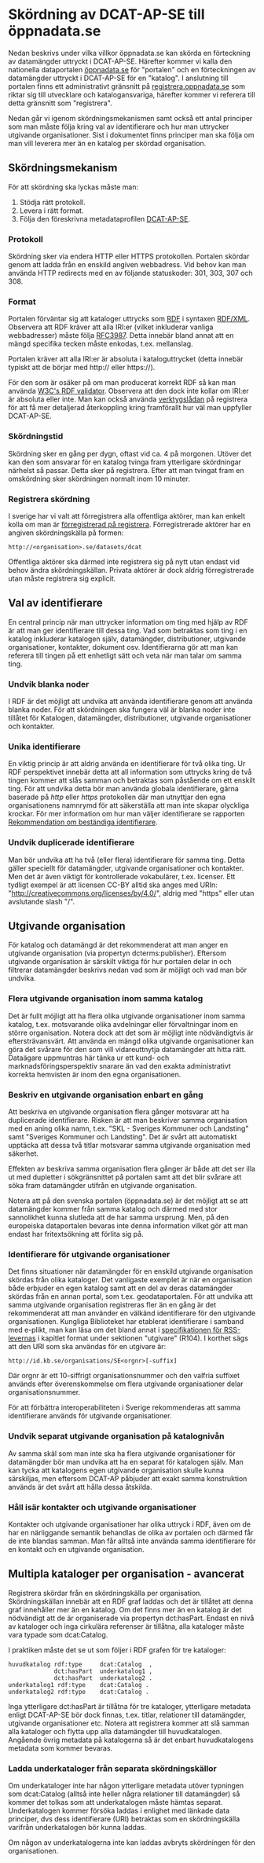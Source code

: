 # Skördning av DCAT-AP-SE till öppnadata.se

Nedan beskrivs under vilka villkor öppnadata.se kan skörda en förteckning
av datamängder uttryckt i DCAT-AP-SE. Härefter kommer vi kalla den nationella dataportalen [öppnadata.se](https://oppnadata.se)
för "portalen" och en förteckningen av datamängder uttryckt i DCAT-AP-SE för en "katalog".
I anslutning till portalen finns ett administrativt gränsnitt på [registrera.oppnadata.se](https://registrera.oppnadata.se) 
som riktar sig till utvecklare och katalogansvariga, härefter kommer vi referera till detta gränsnitt som "registrera".

Nedan går vi igenom skördningsmekanismen samt också ett antal principer som man måste följa kring val av identifierare
och hur man uttrycker utgivande organisationer. Sist i dokumentet finns principer man ska följa om man vill leverera mer än 
en katalog per skördad organisation.

## Skördningsmekanism

För att skördning ska lyckas måste man:
1. Stödja rätt protokoll.
2. Levera i rätt format.
3. Följa den föreskrivna metadataprofilen [DCAT-AP-SE](../sv).

### Protokoll
Skördning sker via endera HTTP eller HTTPS protokollen. Portalen skördar genom att ladda från en enskild angiven webbadress.
Vid behov kan man använda HTTP redirects med en av följande statuskoder: 301, 303, 307 och 308.

### Format
Portalen förväntar sig att kataloger uttrycks som [RDF](https://www.w3.org/RDF/) i syntaxen 
[RDF/XML](https://www.w3.org/TR/rdf-syntax-grammar/).
Observera att RDF kräver att alla IRI:er (vilket inkluderar vanliga webbadresser) måste följa 
[RFC3987](https://www.ietf.org/rfc/rfc3987.txt).
Detta innebär bland annat att en mängd specifika tecken måste enkodas, t.ex. mellanslag.

Portalen kräver att alla IRI:er är absoluta i kataloguttrycket (detta innebär typiskt att de börjar med http:// eller https://).

För den som är osäker på om man producerat korrekt RDF så kan man använda [W3C's RDF validator](https://www.w3.org/RDF/Validator/). 
Observera att den dock inte kollar om IRI:er är absoluta eller inte.
Man kan också använda [verktygslådan](https://registrera.oppnadata.se/toolkit/source) på registrera för att få mer detaljerad återkoppling kring framförallt hur väl man uppfyller DCAT-AP-SE.

### Skördningstid
Skördning sker en gång per dygn, oftast vid ca. 4 på morgonen. Utöver det kan den som ansvarar för en katalog tvinga fram
ytterligare skördningar närhelst så passar. Detta sker på registrera. Efter att man tvingat fram en omskördning
sker skördningen normalt inom 10 minuter.

### Registrera skördning
I sverige har vi valt att förregistrera alla offentliga aktörer, man kan enkelt kolla om man är
[förregistrerad på registrera](https://registrera.oppnadata.se/status/public).
Förregistrerade aktörer har en angiven skördningskälla på formen:
```
http://<organisation>.se/datasets/dcat
```
Offentliga aktörer ska därmed inte registrera sig på nytt utan endast vid behov ändra skördningskällan. Privata aktörer
är dock aldrig förregistrerade utan måste registrera sig explicit.
 
## Val av identifierare

En central princip när man uttrycker information om ting med hjälp av RDF är att man ger identifierare till dessa ting.
Vad som betraktas som ting i en katalog inkluderar katalogen själv, datamängder,
distributioner, utgivande organisationer, kontakter, dokument osv. Identifierarna gör att man kan referera till
tingen på ett enhetligt sätt och veta när man talar om samma ting.
  
### Undvik blanka noder

I RDF är det möjligt att undvika att använda identifierare genom att använda blanka noder. För att skördningen ska
fungera väl är blanka noder inte tillåtet för Katalogen, datamängder, distributioner, utgivande organisationer och kontakter.

### Unika identifierare

En viktig princip är att aldrig använda en identifierare för två olika ting. Ur RDF perspektivet innebär detta att all 
information som uttrycks kring de två tingen kommer att slås samman och betraktas som påstående om ett enskilt ting.
För att undvika detta bör man använda globala identifierare, gärna baserade på *http* eller *https* protokollen där man
utnyttjar den egna organisationens namnrymd för att säkerställa att man inte skapar olyckliga krockar. För mer
information om hur man väljer identifierare se rapporten 
[Rekommendation om beständiga identifierare](https://oppnadata.se/2018/05/31/rekommendation-om-bestandiga-identifierare-publicerad/).

### Undvik duplicerade identifierare

Man bör undvika att ha två (eller flera) identifierare för samma ting. Detta gäller speciellt för datamängder,
utgivande organisationer och kontakter. Men det är även viktigt för kontrollerade vokabulärer, t.ex. licenser.
Ett tydligt exempel är att licensen CC-BY alltid ska anges med URIn: "http://creativecommons.org/licenses/by/4.0/", 
aldrig med "https" eller utan avslutande slash "/".

## Utgivande organisation
För katalog och datamängd är det rekommenderat att man anger en utgivande organisation (via propertyn dcterms:publisher).
Eftersom utgivande organisation är särskilt viktiga för hur portalen delar in och filtrerar datamängder beskrivs nedan
vad som är möjligt och vad man bör undvika.

### Flera utgivande organisation inom samma katalog

Det är fullt möjligt att ha flera olika utgivande organisationer inom samma katalog, t.ex. motsvarande olika avdelningar
eller förvaltningar inom en större organisation. Notera dock att det som är möjligt inte nödvändigtvis är eftersträvansvärt.
Att använda en mängd olika utgivande organisationer kan göra det svårare för den som vill vidareuttnytja datamängder att hitta rätt.
Dataägare uppmuntras här tänka ur ett kund- och marknadsföringsperspektiv snarare än vad den exakta
administrativt korrekta hemvisten är inom den egna organisationen.

### Beskriv en utgivande organisation enbart en gång

Att beskriva en utgivande organisation flera gånger motsvarar att ha duplicerade identifierare. Risken är att man beskriver
samma organisation med en aning olika namn, t.ex. "SKL - Sveriges Kommuner och Landsting" samt "Sveriges Kommuner och Landsting".
Det är svårt att automatiskt upptäcka att dessa två titlar motsvarar samma utgivande organisation med säkerhet.

Effekten av beskriva samma organisation flera gånger är både att det ser illa ut med dupletter i sökgränsnittet på portalen
samt att det blir svårare att söka fram datamängder utifrån en utgivande organisation.

Notera att på den svenska portalen (öppnadata.se) är det möjligt att se att datamängder kommer från samma katalog och 
därmed med stor sannolikhet kunna slutleda att de har samma ursprung. Men, på den europeiska dataportalen bevaras inte 
denna information vilket gör att man endast har fritextsökning att förlita sig på.

### Identifierare för utgivande organisationer
Det finns situationer när datamängder för en enskild utgivande organisation skördas från olika kataloger.
Det vanligaste exemplet är när en organisation både erbjuder en egen katalog samt att en del av deras datamängder skördas
från en annan portal, som t.ex. geodataportalen. För att undvika att samma utgivande organisation registreras fler än en
gång är det rekommenderat att man använder en välkänd identifierare för den utgivande organisationen.
Kungliga Biblioteket har etablerat identifierare i samband med e-plikt, man kan läsa om det bland annat i [specifikationen
för RSS-levernas](http://www.kb.se/namespace/digark/deliveryspecification/deposit/rssfeeds/rssfeeds.pdf) 
i kapitlet format under sektionen "utgivare" (R104). I korthet sägs att den URI som ska användas för en utgivare är:
```
http://id.kb.se/organisations/SE<orgnr>[-suffix]
```
Där orgnr är ett 10-siffrigt organisationsnummer och den valfria suffixet används efter överenskommelse om flera
utgivande organisationer delar organisationsnummer.

För att förbättra interoperabiliteten i Sverige rekommenderas att samma identifierare används för utgivande organisationer.

### Undvik separat utgivande organisation på katalognivån
Av samma skäl som man inte ska ha flera utgivande organisationer för datamängder bör man undvika att ha en separat
för katalogen själv. Man kan tycka att katalogens egen utgivande organisation skulle kunna särskiljas, men eftersom DCAT-AP
påbjuder att exakt samma konstruktion används är det svårt att hålla dessa åtskilda.

### Håll isär kontakter och utgivande organisationer
Kontakter och utgivande organisationer har olika uttryck i RDF, även om de har en närliggande semantik behandlas de olika
av portalen och därmed får de inte blandas samman. Man får alltså inte använda samma identifierare för en kontakt och en
utgivande organisation.

## Multipla kataloger per organisation - avancerat
Registrera skördar från en skördningskälla per organisation. Skördningskällan innebär att en RDF graf laddas och det är
tillåtet att denna graf innehåller mer än en katalog. Om det finns mer än en katalog är det nödvändigt att de är
organiserade via propertyn dct:hasPart. Endast en nivå av kataloger och inga cirkulära referenser är tillåtna,
alla kataloger måste vara typade som dcat:Catalog.

I praktiken måste det se ut som följer i RDF grafen för tre kataloger:

```
huvudkatalog rdf:type     dcat:Catalog  ,
             dct:hasPart  underkatalog1 ,
             dct:hasPart  underkatalog2 .
underkatalog1 rdf:type    dcat:Catalog .
underkatalog2 rdf:type    dcat:Catalog .
```

Inga ytterligare dct:hasPart är tillåtna för tre kataloger, ytterligare metadata enligt DCAT-AP-SE bör dock finnas,
t.ex. titlar, relationer till datamängder, utgivande organisationer etc.
Notera att registrera kommer att slå samman alla kataloger och flytta upp alla datamängder till huvudkatalogen.
Angående övrig metadata på katalogerna så är det enbart huvudkatalogens metadata som kommer bevaras. 

### Ladda underkataloger från separata skördningskällor
Om underkataloger inte har någon ytterligare metadata utöver typningen som dcat:Catalog 
(alltså inte heller några relationer till datamängder) så kommer det tolkas som att underkatalogen måste hämtas separat.
Underkatalogen kommer försöka laddas i enlighet med länkade data principer, dvs dess identifierare (URI) betraktas som
en skördningskälla varifrån underkatalogen bör kunna laddas.

Om någon av underkatalogerna inte kan laddas avbryts skördningen för den organisationen.